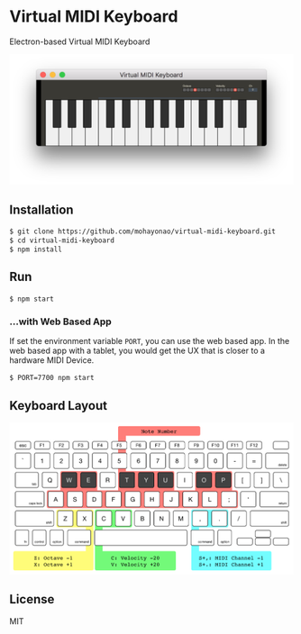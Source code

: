 # Virtual MIDI Keyboard

Electron-based Virtual MIDI Keyboard

![screen shot](./assets/screenshot.png)

## Installation

```
$ git clone https://github.com/mohayonao/virtual-midi-keyboard.git
$ cd virtual-midi-keyboard
$ npm install
```

## Run

```
$ npm start 
```

### ...with Web Based App

If set the environment variable `PORT`, you can use the web based app. In the web based app with a tablet, you would get the UX that is closer to a hardware MIDI Device.

```
$ PORT=7700 npm start
```

## Keyboard Layout

![keyboard layout](./assets/key-layout.png)

## License

MIT
